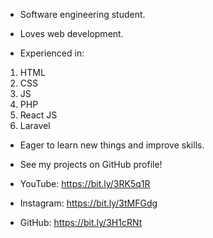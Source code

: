 - Software engineering student.

- Loves web development.

- Experienced in:
1. HTML
2. CSS
3. JS
4. PHP
5. React JS
6. Laravel

- Eager to learn new things and improve skills.

- See my projects on GitHub profile!

- YouTube: https://bit.ly/3RK5q1R
- Instagram: https://bit.ly/3tMFGdg
- GitHub: https://bit.ly/3H1cRNt
